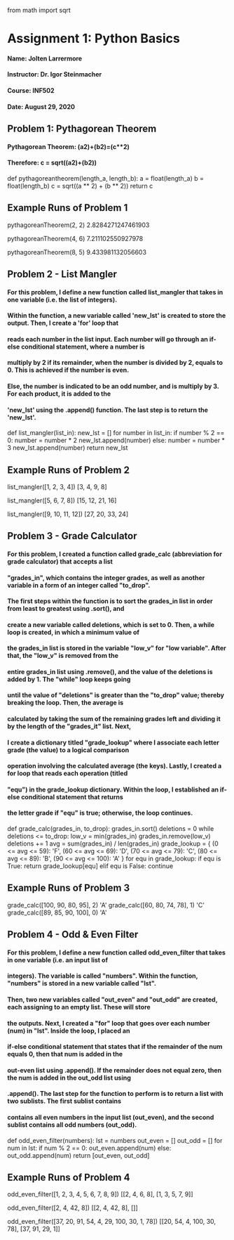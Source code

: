 from math import sqrt

# Assignment 1: Python Basics

#### Name: Jolten Larrermore
#### Instructor: Dr. Igor Steinmacher
#### Course: INF502
#### Date: August 29, 2020

## Problem 1: Pythagorean Theorem

#### Pythagorean Theorem: (a**2)+(b**2)=(c**2)
#### Therefore: c = sqrt((a**2)+(b**2))


def pythagoreantheorem(length_a, length_b):
    a = float(length_a)
    b = float(length_b)
    c = sqrt((a ** 2) + (b ** 2))
    return c
    
## Example Runs of Problem 1

pythagoreanTheorem(2, 2)
2.8284271247461903

pythagoreanTheorem(4, 6)
7.211102550927978

pythagoreanTheorem(8, 5)
9.433981132056603

## Problem 2 - List Mangler

#### For this problem, I define a new function called list_mangler that takes in one variable (i.e. the list of integers).
#### Within the function, a new variable called 'new_lst' is created to store the output. Then, I create a 'for' loop that
#### reads each number in the list input. Each number will go through an if-else conditional statement, where a number is
#### multiply by 2 if its remainder, when the number is divided by 2, equals to 0. This is achieved if the number is even.
#### Else, the number is indicated to be an odd number, and is multiply by 3. For each product, it is added to the
#### 'new_lst' using the .append() function. The last step is to return the 'new_lst'.


def list_mangler(list_in):
    new_lst = []
    for number in list_in:
        if number % 2 == 0:
            number = number * 2
            new_lst.append(number)
        else:
            number = number * 3
            new_lst.append(number)
    return new_lst

## Example Runs of Problem 2

list_mangler([1, 2, 3, 4])
[3, 4, 9, 8]

list_mangler([5, 6, 7, 8])
[15, 12, 21, 16]

list_mangler([9, 10, 11, 12])
[27, 20, 33, 24]

## Problem 3 - Grade Calculator

#### For this problem, I created a function called grade_calc (abbreviation for grade calculator) that accepts a list
#### "grades_in", which contains the integer grades, as well as another variable in a form of an integer called "to_drop".
#### The first steps within the function is to sort the grades_in list in order from least to greatest using .sort(), and
#### create a new variable called deletions, which is set to 0. Then, a while loop is created, in which a minimum value of
#### the grades_in list is stored in the variable "low_v" for "low variable". After that, the "low_v" is removed from the
#### entire grades_in list using .remove(), and the value of the deletions is added by 1. The "while" loop keeps going
#### until the value of "deletions" is greater than the "to_drop" value; thereby breaking the loop. Then, the average is
#### calculated by taking the sum of the remaining grades left and dividing it by the length of the "grades_it" list. Next,
#### I create a dictionary titled "grade_lookup" where I associate each letter grade (the value) to a logical comparison
#### operation involving the calculated average (the keys). Lastly, I created a for loop that reads each operation (titled
#### "equ") in the grade_lookup dictionary. Within the loop, I established an if-else conditional statement that returns
#### the letter grade if "equ" is true; otherwise, the loop continues.

def grade_calc(grades_in, to_drop):
    grades_in.sort()
    deletions = 0
    while deletions <= to_drop:
        low_v = min(grades_in)
        grades_in.remove(low_v)
        deletions += 1
    avg = sum(grades_in) / len(grades_in)
    grade_lookup = {
        (0 <= avg <= 59): 'F',
        (60 <= avg <= 69): 'D',
        (70 <= avg <= 79): 'C',
        (80 <= avg <= 89): 'B',
        (90 <= avg <= 100): 'A'
    }
    for equ in grade_lookup:
        if equ is True:
            return grade_lookup[equ]
        elif equ is False:
            continue

## Example Runs of Problem 3

grade_calc([100, 90, 80, 95], 2)
'A'
grade_calc([60, 80, 74, 78], 1)
'C' 
grade_calc([89, 85, 90, 100], 0)
'A'

## Problem 4 - Odd & Even Filter

#### For this problem, I define a new function called odd_even_filter that takes in one variable (i.e. an input list of
#### integers). The variable is called "numbers". Within the function, "numbers" is stored in a new variable called "lst".
#### Then, two new variables called "out_even" and "out_odd" are created, each assigning to an empty list. These will store
#### the outputs. Next, I created a "for" loop that goes over each number (num) in "lst". Inside the loop, I placed an
#### if-else conditional statement that states that if the remainder of the num equals 0, then that num is added in the
#### out-even list using .append(). If the remainder does not equal zero, then the num is added in the out_odd list using
#### .append(). The last step for the function to perform is to return a list with two sublists. The first sublist contains
#### contains all even numbers in the input list (out_even), and the second sublist contains all odd numbers (out_odd).


def odd_even_filter(numbers):
    lst = numbers
    out_even = []
    out_odd = []
    for num in lst:
        if num % 2 == 0:
            out_even.append(num)
        else:
            out_odd.append(num)
    return [out_even, out_odd]
    
## Example Runs of Problem 4

odd_even_filter([1, 2, 3, 4, 5, 6, 7, 8, 9])
[[2, 4, 6, 8], [1, 3, 5, 7, 9]]

odd_even_filter([2, 4, 42, 8])
[[2, 4, 42, 8], []]

odd_even_filter([37, 20, 91, 54, 4, 29, 100, 30, 1, 78])
[[20, 54, 4, 100, 30, 78], [37, 91, 29, 1]]
